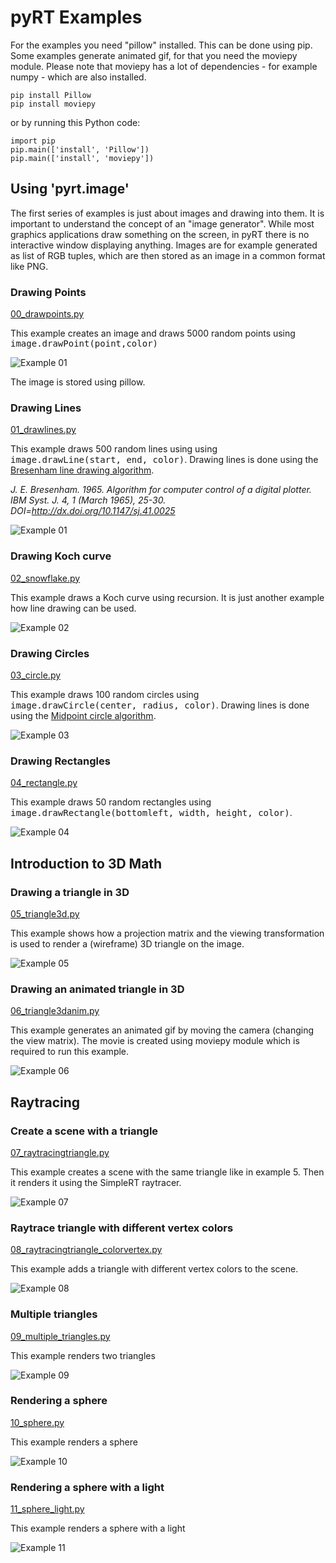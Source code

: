 # pyRT Examples

For the examples you need "pillow" installed. This can be done using pip.
Some examples generate animated gif, for that you need the moviepy module. Please note that moviepy has a lot of dependencies - for example numpy - which are also installed.

    pip install Pillow
    pip install moviepy
    
or by running this Python code:

    import pip
    pip.main(['install', 'Pillow'])
    pip.main(['install', 'moviepy'])

## Using 'pyrt.image'

The first series of examples is just about images and drawing into them.
It is important to understand the concept of an "image generator". 
While most graphics applications draw something on the screen, in pyRT there is no interactive window displaying anything.
Images are for example generated as list of RGB tuples, which are then stored as an image in a common format like PNG. 

### Drawing Points

[00_drawpoints.py](00_drawpoints.py)

This example creates an image and draws 5000 random points using <span style="font-family:Monospace;">image.drawPoint(point,color)</span>

![Example 01](00.png)

The image is stored using pillow.

### Drawing Lines

[01_drawlines.py](01_drawlines.py)

This example draws 500 random lines using using <span style="font-family:Monospace;">image.drawLine(start, end, color)</span>. Drawing lines is done using the <a href="https://en.wikipedia.org/wiki/Bresenham%27s_line_algorithm" target="_blank">Bresenham line drawing algorithm</a>.

<cite>J. E. Bresenham. 1965. Algorithm for computer control of a digital plotter. IBM Syst. J. 4, 1 (March 1965), 25-30. DOI=http://dx.doi.org/10.1147/sj.41.0025</cite>

![Example 01](01.png)

### Drawing Koch curve

[02_snowflake.py](02_snowflake.py)

This example draws a Koch curve using recursion. It is just another example how line drawing can be used.

![Example 02](02.png)


### Drawing Circles

[03_circle.py](03_circle.py)

This example draws 100 random circles using  <span style="font-family:Monospace;">image.drawCircle(center, radius, color)</span>. Drawing lines is done using the <a href="https://en.wikipedia.org/wiki/Midpoint_circle_algorithm" target="_blank">Midpoint circle algorithm</a>.

![Example 03](03.png)

### Drawing Rectangles

[04_rectangle.py](04_rectangle.py)

This example draws 50 random rectangles using <span style="font-family:Monospace;">image.drawRectangle(bottomleft, width, height, color)</span>.

![Example 04](04.png)


## Introduction to 3D Math

### Drawing a triangle in 3D

[05_triangle3d.py](05_triangle3d.py)

This example shows how a projection matrix and the viewing transformation is used to render a (wireframe) 3D triangle on the image.

![Example 05](05.png)

### Drawing an animated triangle in 3D

[06_triangle3danim.py](06_triangle3danim.py)

This example generates an animated gif by moving the camera (changing the view matrix). The movie is created using moviepy module which is required to run this example.

![Example 06](06.gif)

## Raytracing

### Create a scene with a triangle

[07_raytracingtriangle.py](07_raytracingtriangle.py)

This example creates a scene with the same triangle like in example 5. Then it renders it using the SimpleRT raytracer.

![Example 07](07.png)


### Raytrace triangle with different vertex colors

[08_raytracingtriangle_colorvertex.py](08_raytracingtriangle_colorvertex.py)

This example adds a triangle with different vertex colors to the scene.

![Example 08](08.png)


### Multiple triangles

[09_multiple_triangles.py](09_multiple_triangles.py)

This example renders two triangles

![Example 09](09.png)

### Rendering a sphere

[10_sphere.py](10_sphere.py)

This example renders a sphere

![Example 10](10.png)

### Rendering a sphere with a light

[11_sphere_light.py](11_sphere_light.py)

This example renders a sphere with a light

![Example 11](11.png)
